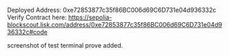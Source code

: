 Deployed Address: 0xe72853877c35f86BC006d69C6D731e04d936332c
Verify Contract here: https://sepolia-blockscout.lisk.com/address/0xe72853877c35f86BC006d69C6D731e04d936332c#code

screenshot of test terminal prove added.